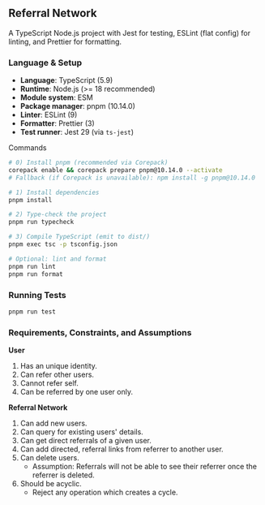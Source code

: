 ## Referral Network

A TypeScript Node.js project with Jest for testing, ESLint (flat config) for linting, and Prettier for formatting.

### Language & Setup

- **Language**: TypeScript (5.9)
- **Runtime**: Node.js (>= 18 recommended)
- **Module system**: ESM
- **Package manager**: pnpm (10.14.0)
- **Linter**: ESLint (9)
- **Formatter**: Prettier (3)
- **Test runner**: Jest 29 (via `ts-jest`)

Commands

```sh
# 0) Install pnpm (recommended via Corepack)
corepack enable && corepack prepare pnpm@10.14.0 --activate
# Fallback (if Corepack is unavailable): npm install -g pnpm@10.14.0

# 1) Install dependencies
pnpm install

# 2) Type-check the project
pnpm run typecheck

# 3) Compile TypeScript (emit to dist/)
pnpm exec tsc -p tsconfig.json

# Optional: lint and format
pnpm run lint
pnpm run format
```

### Running Tests

```sh
pnpm run test
```

### Requirements, Constraints, and Assumptions

**User**

1. Has an unique identity.
3. Can refer other users.
4. Cannot refer self.
5. Can be referred by one user only.

**Referral Network**

1. Can add new users.
2. Can query for existing users' details.
3. Can get direct referrals of a given user.
4. Can add directed, referral links from referrer to another user.
4. Can delete users.
   - Assumption: Referrals will not be able to see their referrer once the referrer is deleted.
5. Should be acyclic.
   - Reject any operation which creates a cycle.
